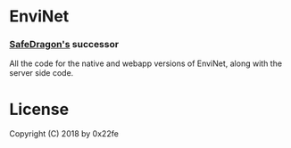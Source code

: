 # EnviNet
### [SafeDragon's](https://github.com/0x22fe/SafeDragon) successor
All the code for the native and webapp versions of EnviNet, along with the server side code.

# License
Copyright (C) 2018 by 0x22fe
